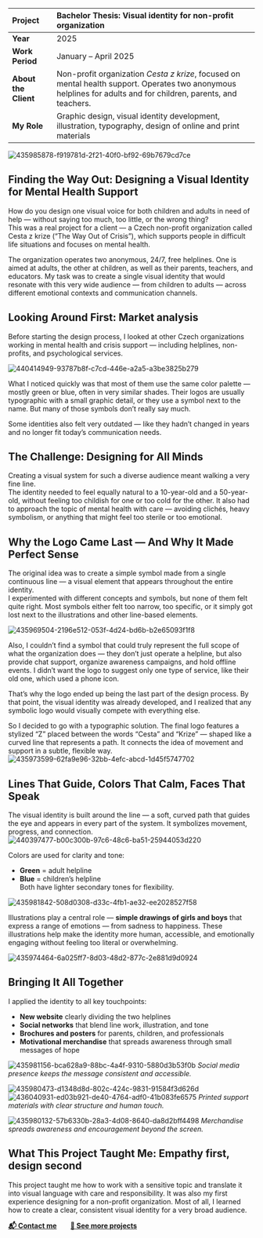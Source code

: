 | **Project**             | Bachelor Thesis: Visual identity for non-profit organization |
|:---------------------|:-----|
| **Year**             | 2025 |
| **Work Period**      | January – April 2025 |
| **About the Client** | Non-profit organization *Cesta z krize*, focused on mental health support. Operates two anonymous helplines for adults and for children, parents, and teachers. |
| **My Role**          | Graphic design, visual identity development, illustration, typography, design of online and print materials |

![435985878-f919781d-2f21-40f0-bf92-69b7679cd7ce](https://github.com/user-attachments/assets/c9b5e1a6-3f41-4a2e-b6d3-ceb3efb7fe89)


## Finding the Way Out: Designing a Visual Identity for Mental Health Support

How do you design one visual voice for both children and adults in need of help — without saying too much, too little, or the wrong thing?  
This was a real project for a client — a Czech non-profit organization called Cesta z krize (“The Way Out of Crisis”), which supports people in difficult life situations and focuses on mental health.

The organization operates two anonymous, 24/7, free helplines. One is aimed at adults, the other at children, as well as their parents, teachers, and educators. My task was to create a single visual identity that would resonate with this very wide audience — from children to adults — across different emotional contexts and communication channels.

## Looking Around First: Market analysis
Before starting the design process, I looked at other Czech organizations working in mental health and crisis support — including helplines, non-profits, and psychological services.

![440414949-93787b8f-c7cd-446e-a2a5-a3be3825b279](https://github.com/user-attachments/assets/c120556f-d26a-49d8-a1ac-de1d13233820)

What I noticed quickly was that most of them use the same color palette — mostly green or blue, often in very similar shades. Their logos are usually typographic with a small graphic detail, or they use a symbol next to the name. But many of those symbols don’t really say much.

Some identities also felt very outdated — like they hadn’t changed in years and no longer fit today’s communication needs. 

## The Challenge: Designing for All Minds

Creating a visual system for such a diverse audience meant walking a very fine line.  
The identity needed to feel equally natural to a 10-year-old and a 50-year-old,  without feeling too childish for one or too cold for the other. It also had to approach the topic of mental health with care — avoiding clichés, heavy symbolism, or anything that might feel too sterile or too emotional.



## Why the Logo Came Last — And Why It Made Perfect Sense

The original idea was to create a simple symbol made from a single continuous line — a visual element that appears throughout the entire identity.  
I experimented with different concepts and symbols, but none of them felt quite right. Most symbols either felt too narrow, too specific, or it simply got lost next to the illustrations and other line-based elements.

![435969504-2196e512-053f-4d24-bd6b-b2e65093f1f8](https://github.com/user-attachments/assets/c0b7e9ce-3c67-4575-a684-5a0c7be391b3)

Also, I couldn’t find a symbol that could truly represent the full scope of what the organization does — they don’t just operate a helpline, but also provide chat support, organize awareness campaigns, and hold offline events. I didn’t want the logo to suggest only one type of service, like their old one, which used a phone  icon. 

That’s why the logo ended up being the last part of the design process. By that point, the visual identity was already developed, and I realized that any symbolic logo would visually compete with everything else.

So I decided to go with a typographic solution. The final logo features a stylized “Z” placed between the words “Cesta” and “Krize” — shaped like a curved line that represents a path. It connects the idea of movement and support in a subtle, flexible way.
![435973599-62fa9e96-32bb-4efc-abcd-1d45f5747702](https://github.com/user-attachments/assets/6ef94a3d-0654-43df-b3f9-0feacfb1a069)

## Lines That Guide, Colors That Calm, Faces That Speak

The visual identity is built around the line — a soft, curved path that guides the eye and appears in every part of the system. It symbolizes movement, progress, and connection.
![440397477-b00c300b-97c6-48c6-ba51-25944053d220](https://github.com/user-attachments/assets/e5eb9efd-b3da-4688-955c-414574a0bd68)


Colors are used for clarity and tone:  
- **Green** = adult helpline  
- **Blue** = children’s helpline  
Both have lighter secondary tones for flexibility.

![435981842-508d0308-d33c-4fb1-ae32-ee2028527f58](https://github.com/user-attachments/assets/16a0d306-54cc-4db2-8f49-a5071b75b995)

Illustrations play a central role — **simple drawings of girls and boys** that express a range of emotions — from sadness to happiness. These illustrations help make the identity more human, accessible, and emotionally engaging without feeling too literal or overwhelming.

![435974464-6a025ff7-8d03-48d2-877c-2e881d9d0924](https://github.com/user-attachments/assets/bc7f92b6-f6b1-4baa-bb5d-d82f771f35e6)

## Bringing It All Together  
I applied the identity to all key touchpoints:

- **New website** clearly dividing the two helplines  
- **Social networks** that blend line work, illustration, and tone  
- **Brochures and posters** for parents, children, and professionals  
- **Motivational merchandise** that spreads awareness through small messages of hope

![435981156-bca628a9-88bc-4a4f-9310-5880d3b53f0b](https://github.com/user-attachments/assets/ee18935c-2d9a-4c4e-bf97-305d3f895dd6)
*Social media presence keeps the message consistent and accessible.*


![435980473-d1348d8d-802c-424c-9831-91584f3d626d](https://github.com/user-attachments/assets/0ec02279-c294-4639-8709-94ecbe913556)
![436040931-ed03b921-de40-4764-adf0-41b083fe6575](https://github.com/user-attachments/assets/9206bf5f-cf00-48b9-bc93-064a286e5808)
*Printed support materials with clear structure and human touch.*

![435980132-57b6330b-28a3-4d08-8640-da8d2bff4498](https://github.com/user-attachments/assets/67d4ca9a-c3fc-4504-ac22-e4a22e24323f)
*Merchandise spreads awareness and encouragement beyond the screen.*

## What This Project Taught Me: Empathy first, design second

This project taught me how to work with a sensitive topic and translate it into visual language with care and responsibility. It was also my first experience designing for a non-profit organization. Most of all, I learned how to create a clear, consistent visual identity for a very broad audience.

**[📬 Contact me](mailto:katesafrankova@gmail.com)**  **[📁 See more projects](02-first-impressions/index.md)**
